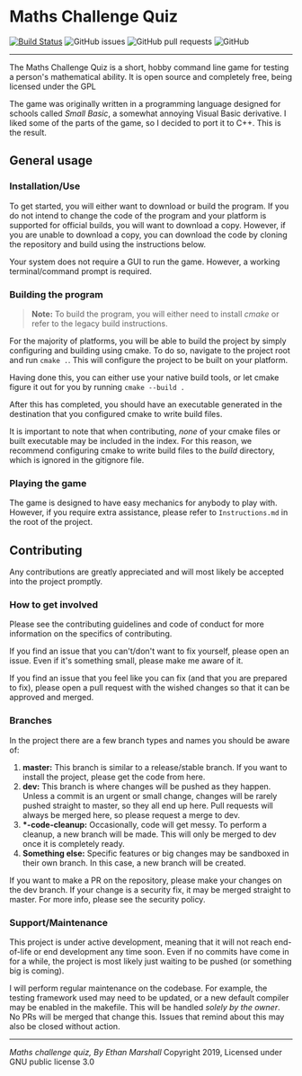 # Maths Challenge Quiz

[![Build Status](https://travis-ci.org/OverEngineeredCode/Maths-Challenge-Quiz.svg?branch=master)](https://travis-ci.org/OverEngineeredCode/Maths-Challenge-Quiz)
![GitHub issues](https://img.shields.io/github/issues/OverEngineeredCode/Maths-Challenge-Quiz)
![GitHub pull requests](https://img.shields.io/github/issues-pr/OverEngineeredCode/Maths-Challenge-Quiz)
![GitHub](https://img.shields.io/github/license/OverEngineeredCode/Maths-Challenge-Quiz)

---

The Maths Challenge Quiz is a short, hobby command line game for testing a person's mathematical ability. It is open source and completely free, being licensed under the GPL

The game was originally written in a programming language designed for schools called *Small Basic*, a somewhat annoying Visual Basic derivative. I liked some of the parts of the game, so I decided to port it to C++. This is the result.

## General usage

### Installation/Use

To get started, you will either want to download or build the program. If you do not intend to change the code of the program and your platform is supported for official builds, you will want to download a copy. However, if you are unable to download a copy, you can download the code by cloning the repository and build using the instructions below.

Your system does not require a GUI to run the game. However, a working terminal/command prompt is required.

### Building the program

> **Note:** To build the program, you will either need to install *cmake* or refer to the legacy build instructions.

For the majority of platforms, you will be able to build the project by simply configuring and building using cmake. To do so, navigate to the project root and run `cmake .`. This will configure the project to be built on your platform.

Having done this, you can either use your native build tools, or let cmake figure it out for you by running `cmake --build .`

After this has completed, you should have an executable generated in the destination that you configured cmake to write build files.

It is important to note that when contributing, *none* of your cmake files or built executable may be included in the index. For this reason, we recommend configuring cmake to write build files to the *build* directory, which is ignored in the gitignore file.

### Playing the game

The game is designed to have easy mechanics for anybody to play with. However, if you require extra assistance, please refer to `Instructions.md` in the root of the project.

## Contributing

Any contributions are greatly appreciated and will most likely be accepted into the project promptly.

### How to get involved

Please see the contributing guidelines and code of conduct for more information on the specifics of contributing.

If you find an issue that you can't/don't want to fix yourself, please open an issue. Even if it's something small, please make me aware of it.

If you find an issue that you feel like you can fix (and that you are prepared to fix), please open a pull request with the wished changes so that it can be approved and merged.

### Branches

In the project there are a few branch types and names you should be aware of:

1. **master:** This branch is similar to a release/stable branch. If you want to install the project, please get the code from here.
1. **dev:** This branch is where changes will be pushed as they happen. Unless a commit is an urgent or small change, changes will be rarely pushed straight to master, so they all end up here. Pull requests will always be merged here, so please request a merge to dev.
1. **\*-code-cleanup:** Occasionally, code will get messy. To perform a cleanup, a new branch will be made. This will only be merged to dev once it is completely ready.
1. **Something else:** Specific features or big changes may be sandboxed in their own branch. In this case, a new branch will be created.

If you want to make a PR on the repository, please make your changes on the dev branch. If your change is a security fix, it may be merged straight to master. For more info, please see the security policy.

### Support/Maintenance

This project is under active development, meaning that it will not reach end-of-life or end development any time soon. Even if no commits have come in for a while, the project is most likely just waiting to be pushed (or something big is coming).

I will perform regular maintenance on the codebase. For example, the testing framework used may need to be updated, or a new default compiler may be enabled in the makefile. This will be handled _solely by the owner_. No PRs will be merged that change this. Issues that remind about this may also be closed without action.

---

_Maths challenge quiz, By Ethan Marshall_ Copyright 2019, Licensed under GNU public license 3.0
